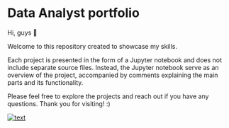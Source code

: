 # Data Analyst portfolio

Hi, guys 👋 

Welcome to this repository created to showcase my skills.

Each project is presented in the form of a Jupyter notebook and does not include separate source files. Instead, the Jupyter notebook serve as an overview of the project, accompanied by comments explaining the main parts and its functionality.

Please feel free to explore the projects and reach out if you have any questions. Thank you for visiting! :)

[![text](https://img.shields.io/badge/LinkedIn-0077B5?style=for-the-badge&logo=linkedin&logoColor=white)](https://www.linkedin.com/in/savliak/)
